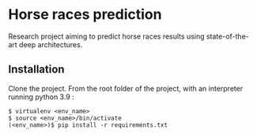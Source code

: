 # Horse races prediction
Research project aiming to predict horse races results using state-of-the-art deep architectures.



## Installation
Clone the project.
From the root folder of the project, with an interpreter running python 3.9 :
```
$ virtualenv <env_name>
$ source <env_name>/bin/activate
(<env_name>)$ pip install -r requirements.txt
```
